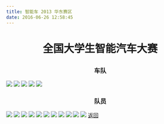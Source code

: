 ```yaml
---
title: 智能车 2013 华东赛区
date: 2016-06-26 12:58:45
---
```

# <p align="center">全国大学生智能汽车大赛<p>
### <p align="center">车队<p>
![](http://og9nrsw1n.bkt.clouddn.com/bst/honor/nationwide/2013/%E5%85%A8%E5%9B%BD%E5%A4%A7%E5%AD%A6%E7%94%9F%E6%99%BA%E8%83%BD%E6%B1%BD%E8%BD%A6%E5%A4%A7%E8%B5%9B1.jpg)
![](http://og9nrsw1n.bkt.clouddn.com/bst/honor/nationwide/2013/%E5%85%A8%E5%9B%BD%E5%A4%A7%E5%AD%A6%E7%94%9F%E6%99%BA%E8%83%BD%E6%B1%BD%E8%BD%A6%E5%A4%A7%E8%B5%9B2.jpg)
![](http://og9nrsw1n.bkt.clouddn.com/bst/honor/nationwide/2013/%E5%85%A8%E5%9B%BD%E5%A4%A7%E5%AD%A6%E7%94%9F%E6%99%BA%E8%83%BD%E6%B1%BD%E8%BD%A6%E5%A4%A7%E8%B5%9B3.jpg)
![](http://og9nrsw1n.bkt.clouddn.com/bst/honor/nationwide/2013/%E5%85%A8%E5%9B%BD%E5%A4%A7%E5%AD%A6%E7%94%9F%E6%99%BA%E8%83%BD%E6%B1%BD%E8%BD%A6%E5%A4%A7%E8%B5%9B4.jpg)
![](http://og9nrsw1n.bkt.clouddn.com/bst/honor/nationwide/2013/%E5%85%A8%E5%9B%BD%E5%A4%A7%E5%AD%A6%E7%94%9F%E6%99%BA%E8%83%BD%E6%B1%BD%E8%BD%A6%E5%A4%A7%E8%B5%9B5.jpg)
### <p align="center">队员<p>
![](http://og9nrsw1n.bkt.clouddn.com/bst/honor/nationwide/2013/%E5%85%A8%E5%9B%BD%E5%A4%A7%E5%AD%A6%E7%94%9F%E6%99%BA%E8%83%BD%E6%B1%BD%E8%BD%A6%E5%A4%A7%E8%B5%9B6.jpg)
![](http://og9nrsw1n.bkt.clouddn.com/bst/honor/nationwide/2013/%E5%85%A8%E5%9B%BD%E5%A4%A7%E5%AD%A6%E7%94%9F%E6%99%BA%E8%83%BD%E6%B1%BD%E8%BD%A6%E5%A4%A7%E8%B5%9B7.jpg)
![](http://og9nrsw1n.bkt.clouddn.com/bst/honor/nationwide/2013/%E5%85%A8%E5%9B%BD%E5%A4%A7%E5%AD%A6%E7%94%9F%E6%99%BA%E8%83%BD%E6%B1%BD%E8%BD%A6%E5%A4%A7%E8%B5%9B8.jpg)
![](http://og9nrsw1n.bkt.clouddn.com/bst/honor/nationwide/2013/%E5%85%A8%E5%9B%BD%E5%A4%A7%E5%AD%A6%E7%94%9F%E6%99%BA%E8%83%BD%E6%B1%BD%E8%BD%A6%E5%A4%A7%E8%B5%9B9.jpg)
![](http://og9nrsw1n.bkt.clouddn.com/bst/honor/nationwide/2013/%E5%85%A8%E5%9B%BD%E5%A4%A7%E5%AD%A6%E7%94%9F%E6%99%BA%E8%83%BD%E6%B1%BD%E8%BD%A6%E5%A4%A7%E8%B5%9B10.jpg)
![](http://og9nrsw1n.bkt.clouddn.com/bst/honor/nationwide/2013/%E5%85%A8%E5%9B%BD%E5%A4%A7%E5%AD%A6%E7%94%9F%E6%99%BA%E8%83%BD%E6%B1%BD%E8%BD%A6%E5%A4%A7%E8%B5%9B11.jpg)
![](http://og9nrsw1n.bkt.clouddn.com/bst/honor/nationwide/2013/%E5%85%A8%E5%9B%BD%E5%A4%A7%E5%AD%A6%E7%94%9F%E6%99%BA%E8%83%BD%E6%B1%BD%E8%BD%A6%E5%A4%A7%E8%B5%9B12.jpg)
![](http://og9nrsw1n.bkt.clouddn.com/bst/honor/nationwide/2013/%E5%85%A8%E5%9B%BD%E5%A4%A7%E5%AD%A6%E7%94%9F%E6%99%BA%E8%83%BD%E6%B1%BD%E8%BD%A6%E5%A4%A7%E8%B5%9B13.jpg)
![](http://og9nrsw1n.bkt.clouddn.com/bst/honor/nationwide/2013/%E5%85%A8%E5%9B%BD%E5%A4%A7%E5%AD%A6%E7%94%9F%E6%99%BA%E8%83%BD%E6%B1%BD%E8%BD%A6%E5%A4%A7%E8%B5%9B14.jpg)
![](http://og9nrsw1n.bkt.clouddn.com/bst/honor/nationwide/2013/%E5%85%A8%E5%9B%BD%E5%A4%A7%E5%AD%A6%E7%94%9F%E6%99%BA%E8%83%BD%E6%B1%BD%E8%BD%A6%E5%A4%A7%E8%B5%9B15.jpg)
![](http://og9nrsw1n.bkt.clouddn.com/bst/honor/nationwide/2013/%E5%85%A8%E5%9B%BD%E5%A4%A7%E5%AD%A6%E7%94%9F%E6%99%BA%E8%83%BD%E6%B1%BD%E8%BD%A6%E5%A4%A7%E8%B5%9B16.jpg)
[返回](/bst/honor/)